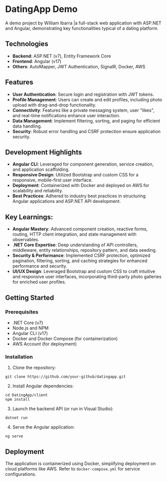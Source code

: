 # DatingApp Demo

A demo project by William Ibarra |a full-stack web application with ASP.NET and Angular, demonstrating key functionalities typical of a dating platform.

## Technologies

- **Backend**: ASP.NET (v7), Entity Framework Core
- **Frontend**: Angular (v17)
- **Others**: AutoMapper, JWT Authentication, SignalR, Docker, AWS

## Features

- **User Authentication**: Secure login and registration with JWT tokens.
- **Profile Management**: Users can create and edit profiles, including photo upload with drag-and-drop functionality.
- **Connectivity**: Features like a private messaging system, user "likes", and real-time notifications enhance user interaction.
- **Data Management**: Implement filtering, sorting, and paging for efficient data handling.
- **Security**: Robust error handling and CSRF protection ensure application security.

## Development Highlights

- **Angular CLI**: Leveraged for component generation, service creation, and application scaffolding.
- **Responsive Design**: Utilized Bootstrap and custom CSS for a responsive, mobile-first user interface.
- **Deployment**: Containerized with Docker and deployed on AWS for scalability and reliability.
- **Best Practices**: Adhered to industry best practices in structuring Angular applications and ASP.NET API development.

## Key Learnings:
- **Angular Mastery**: Advanced component creation, reactive forms, routing, HTTP client integration, and state management with observables.
- **.NET Core Expertise**: Deep understanding of API controllers, middleware, entity relationships, repository pattern, and data seeding.
- **Security & Performance**: Implemented CSRF protection, optimized pagination, filtering, sorting, and caching strategies for enhanced performance and security.
- **UI/UX Design**: Leveraged Bootstrap and custom CSS to craft intuitive and responsive user interfaces, incorporating third-party photo galleries for enriched user profiles.

## Getting Started

### Prerequisites

- .NET Core (v7)
- Node.js and NPM
- Angular CLI (v17)
- Docker and Docker Compose (for containerization)
- AWS Account (for deployment)

### Installation

1. Clone the repository:
```
git clone https://github.com/your-github/datingapp.git
```

2. Install Angular dependencies:
```
cd DatingApp/client
npm install
```

3. Launch the backend API (or run in Visual Studio):
```
dotnet run
```

4. Serve the Angular application:
```
ng serve
```

## Deployment

The application is containerized using Docker, simplifying deployment on cloud platforms like AWS. Refer to `docker-compose.yml` for service configurations.

